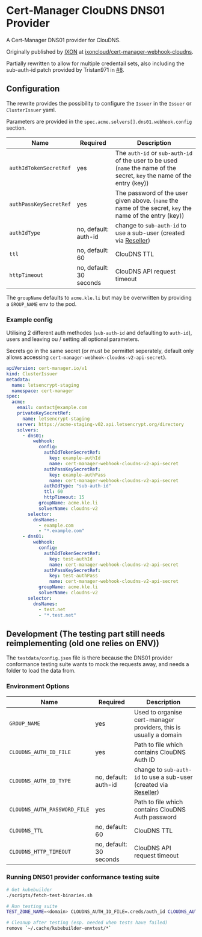# Cert-Manager ClouDNS DNS01 Provider

A Cert-Manager DNS01 provider for ClouDNS.

Originally published by [IXON](https://github.com/ixoncloud) at [ixoncloud/cert-manager-webhook-cloudns](https://github.com/ixoncloud/cert-manager-webhook-cloudns).

Partially rewritten to allow for multiple credentail sets, also including the sub-auth-id patch provided by Tristan971 in [#8](https://github.com/ixoncloud/cert-manager-webhook-cloudns/pull/8).

## Configuration

The rewrite provides the possibility to configure the `Issuer` in the `Issuer` or `ClusterIssuer` yaml.

Parameters are provided in the `spec.acme.solvers[].dns01.webhook.config` section.

| Name                   | Required                | Description                                                                                                              |
| ---------------------- | ----------------------- | ------------------------------------------------------------------------------------------------------------------------ |
| `authIdTokenSecretRef` | yes                     | The `auth-id` or `sub-auth-id` of the user to be used (`name` the name of the secret, `key` the name of the entry (key)) |
| `authPassKeySecretRef` | yes                     | The password of the user given above. (`name` the name of the secret, `key` the name of the entry (key))                 |
| `authIdType`           | no, default: auth-id    | change to `sub-auth-id` to use a sub-user (created via [Reseller](https://www.cloudns.net/api-settings/))                |
| `ttl`                  | no, default: 60         | ClouDNS TTL                                                                                                              |
| `httpTimeout`          | no, default: 30 seconds | ClouDNS API request timeout                                                                                              |

The `groupName` defaults to `acme.kle.li` but may be overwritten by providing a `GROUP_NAME` env to the pod.

### Example config

Utilising 2 different auth methodes (`sub-auth-id` and defaulting to `auth-id`), users and leaving ou / setting all optional parameters.

Secrets go in the same secret (or must be permittet seperately, default only allows accessing `cert-manager-webhook-cloudns-v2-api-secret`).

```yaml
apiVersion: cert-manager.io/v1
kind: ClusterIssuer
metadata:
  name: letsencrypt-staging
  namespace: cert-manager
spec:
  acme:
    email: contact@example.com
    privateKeySecretRef:
      name: letsencrypt-staging
    server: https://acme-staging-v02.api.letsencrypt.org/directory
    solvers:
      - dns01:
          webhook:
            config:
              authIdTokenSecretRef:
                key: example-authId
                name: cert-manager-webhook-cloudns-v2-api-secret
              authPassKeySecretRef:
                key: example-authPass
                name: cert-manager-webhook-cloudns-v2-api-secret
              authIdType: "sub-auth-id"
              ttl: 60
              httpTimeout: 15
            groupName: acme.kle.li
            solverName: cloudns-v2
        selector:
          dnsNames:
            - example.com
            - "*.example.com"
      - dns01:
          webhook:
            config:
              authIdTokenSecretRef:
                key: test-authId
                name: cert-manager-webhook-cloudns-v2-api-secret
              authPassKeySecretRef:
                key: test-authPass
                name: cert-manager-webhook-cloudns-v2-api-secret
            groupName: acme.kle.li
            solverName: cloudns-v2
        selector:
          dnsNames:
            - test.net
            - "*.test.net"
```

## Development (The testing part still needs reimplementing (old one relies on ENV))

The `testdata/config.json` file is there because the DNS01 provider conformance testing suite wants to mock the requests away, and needs a folder to load the data from.

### Environment Options

| Name                         | Required                | Description                                                                                               |
| ---------------------------- | ----------------------- | --------------------------------------------------------------------------------------------------------- |
| `GROUP_NAME`                 | yes                     | Used to organise cert-manager providers, this is usually a domain                                         |
| `CLOUDNS_AUTH_ID_FILE`       | yes                     | Path to file which contains ClouDNS Auth ID                                                               |
| `CLOUDNS_AUTH_ID_TYPE`       | no, default: auth-id    | change to `sub-auth-id` to use a sub-user (created via [Reseller](https://www.cloudns.net/api-settings/)) |
| `CLOUDNS_AUTH_PASSWORD_FILE` | yes                     | Path to file which contains ClouDNS Auth password                                                         |
| `CLOUDNS_TTL`                | no, default: 60         | ClouDNS TTL                                                                                               |
| `CLOUDNS_HTTP_TIMEOUT`       | no, default: 30 seconds | ClouDNS API request timeout                                                                               |

### Running DNS01 provider conformance testing suite

```bash
# Get kubebuilder
./scripts/fetch-test-binaries.sh

# Run testing suite
TEST_ZONE_NAME=<domain> CLOUDNS_AUTH_ID_FILE=.creds/auth_id CLOUDNS_AUTH_PASSWORD_FILE=.creds/auth_password CLOUDNS_AUTH_ID_TYPE=sub-auth-id make verify

# Cleanup after testing (esp. needed when tests have failed)
remove `~/.cache/kubebuilder-envtest/*`
```
